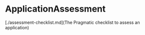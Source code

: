 # ApplicationAssessment

[./assessment-checklist.md](The Pragmatic checklist to assess an application)
